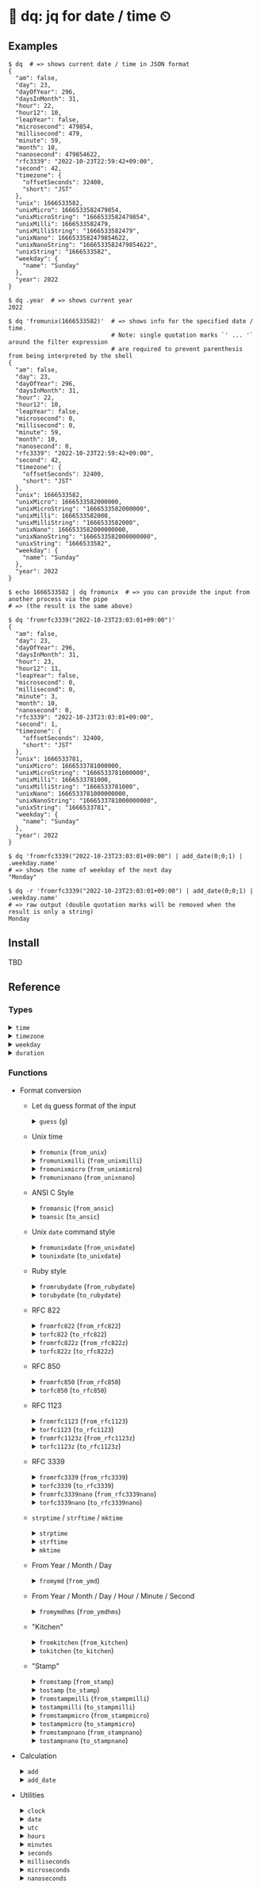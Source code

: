 # 📅 dq: jq for date / time ⏲

## Examples

```
$ dq  # => shows current date / time in JSON format
{
  "am": false,
  "day": 23,
  "dayOfYear": 296,
  "daysInMonth": 31,
  "hour": 22,
  "hour12": 10,
  "leapYear": false,
  "microsecond": 479854,
  "millisecond": 479,
  "minute": 59,
  "month": 10,
  "nanosecond": 479854622,
  "rfc3339": "2022-10-23T22:59:42+09:00",
  "second": 42,
  "timezone": {
    "offsetSeconds": 32400,
    "short": "JST"
  },
  "unix": 1666533582,
  "unixMicro": 1666533582479854,
  "unixMicroString": "1666533582479854",
  "unixMilli": 1666533582479,
  "unixMilliString": "1666533582479",
  "unixNano": 1666533582479854622,
  "unixNanoString": "1666533582479854622",
  "unixString": "1666533582",
  "weekday": {
    "name": "Sunday"
  },
  "year": 2022
}
```

```
$ dq .year  # => shows current year
2022
```

```
$ dq 'fromunix(1666533582)'  # => shows info for the specified date / time.
                             # Note: single quotation marks `' ... '` around the filter expression
                             # are required to prevent parenthesis from being interpreted by the shell
{
  "am": false,
  "day": 23,
  "dayOfYear": 296,
  "daysInMonth": 31,
  "hour": 22,
  "hour12": 10,
  "leapYear": false,
  "microsecond": 0,
  "millisecond": 0,
  "minute": 59,
  "month": 10,
  "nanosecond": 0,
  "rfc3339": "2022-10-23T22:59:42+09:00",
  "second": 42,
  "timezone": {
    "offsetSeconds": 32400,
    "short": "JST"
  },
  "unix": 1666533582,
  "unixMicro": 1666533582000000,
  "unixMicroString": "1666533582000000",
  "unixMilli": 1666533582000,
  "unixMilliString": "1666533582000",
  "unixNano": 1666533582000000000,
  "unixNanoString": "1666533582000000000",
  "unixString": "1666533582",
  "weekday": {
    "name": "Sunday"
  },
  "year": 2022
}
```

```
$ echo 1666533582 | dq fromunix  # => you can provide the input from another process via the pipe
# => (the result is the same above)
```

```
$ dq 'fromrfc3339("2022-10-23T23:03:01+09:00")'
{
  "am": false,
  "day": 23,
  "dayOfYear": 296,
  "daysInMonth": 31,
  "hour": 23,
  "hour12": 11,
  "leapYear": false,
  "microsecond": 0,
  "millisecond": 0,
  "minute": 3,
  "month": 10,
  "nanosecond": 0,
  "rfc3339": "2022-10-23T23:03:01+09:00",
  "second": 1,
  "timezone": {
    "offsetSeconds": 32400,
    "short": "JST"
  },
  "unix": 1666533781,
  "unixMicro": 1666533781000000,
  "unixMicroString": "1666533781000000",
  "unixMilli": 1666533781000,
  "unixMilliString": "1666533781000",
  "unixNano": 1666533781000000000,
  "unixNanoString": "1666533781000000000",
  "unixString": "1666533781",
  "weekday": {
    "name": "Sunday"
  },
  "year": 2022
}
```

```
$ dq 'fromrfc3339("2022-10-23T23:03:01+09:00") | add_date(0;0;1) | .weekday.name'
# => shows the name of weekday of the next day
"Monday"
```

```
$ dq -r 'fromrfc3339("2022-10-23T23:03:01+09:00") | add_date(0;0;1) | .weekday.name'
# => raw output (double quotation marks will be removed when the result is only a string)
Monday
```

## Install

TBD


## Reference

### Types

<details>
<summary><code>time</code></summary>

  | Field name        | Type       | Description                                                             |
  | -------------     | ---------- | ----------------------------------------------------------------------- |
  | `am`              | bool       | `true`: AM, `false`: PM                                                 |
  | `day`             | integer    | Day of the month                                                        |
  | `dayOfYear`       | integer    | Day of the year                                                         |
  | `daysInMonth`     | integer    | Number of days in the month                                             |
  | `hour`            | integer    | Hour within the day, 24-hour format i.e. in range [0, 23]               |
  | `hour12`          | integer    | Hour within the day, 12-hour format i.e. in range [0, 12]               |
  | `leapYear`        | bool       | Whether the year is a leap year or not                                  |
  | `microsecond`     | integer    | Microsecond offset within the second, in range [0, 999999]              |
  | `millisecond`     | integer    | Millisecond offset within the second, in range [0, 999]                 |
  | `minute`          | integer    | Minute offset within the hour, in range [0, 59]                         |
  | `month`           | integer    | Month of the year                                                       |
  | `nanosecond`      | integer    | Nanosecond offset within the second, in range [0, 999999999]            |
  | `rfc3339`         | string     | RFC 3339 style string represents this time object                       |
  | `second`          | integer    | Second offset within the minute, in range [0, 59]                       |
  | `timezone`        | $timezone$ | Timezone object to describe the timezone                                |
  | `unix`            | integer    | Unix time, the number of seconds elapsed since January 1, 1970 UTC      |
  | `unixMicro`       | integer    | Unix time, the number of microseconds elapsed since January 1, 1970 UTC |
  | `unixMicroString` | string     | String representation of `unixMicro`                                    |
  | `unixMilli`       | integer    | Unix time, the number of milliseconds elapsed since January 1, 1970 UTC |
  | `unixMilliString` | string     | String representation of `unixMilli`                                    |
  | `unixNano`        | integer    | Unix time, the number of nanoseconds elapsed since January 1, 1970 UTC <br/> Note: Some JSON implementations cannot handle integer values of `unixNano` correctly because the values exceed the number of significant digits. Use `unixNanoString` instead to avoid the issue. |
  | `unixNanoString`  | string     | String representation of `unixNano`                                     |
  | `unixString`      | string     | String representation of `unix`                                         |
  | `weekday`         | $weekday$  | Weekday object to describe the day of the week                          |
  | `year`            | integer    | Year                                                                    |
</details>

<details>
<summary><code>timezone</code></summary>

  | Field name      | Type    | Description                  |
  | --------------- | ------- | ---------------------------- |
  | `offsetSeconds` | integer | Offset in seconds            |
  | `short`         | string  | Abbreviated name of the zone |
  | `dst`           | bool    | `true` if it is in DST       |
</details>

<details>
<summary><code>weekday</code></summary>

  | Field name      | Type    | Description             |
  | --------------- | ------- | ----------------------- |
  | `name`          | string  | English name of the day |
</details>

<details>
<summary><code>duration</code></summary>

  | Field name      | Type    | Description                                    |
  | --------------- | ------- | ---------------------------------------------- |
  | `hours`         | float   | duration as a floating point number of hours   |
  | `minutes`       | float   | duration as a floating point number of minutes |
  | `seconds`       | float   | duration as a floating point number of seconds |
  | `milliseconds`  | integer | duration as an integer millisecond count       |
  | `microseconds`  | integer | duration as an integer microsecond count       |
  | `nanoseconds`   | integer | duration as an integer nanosecond count        |
</details>

### Functions

- Format conversion

  - Let `dq` guess format of the input
    <details>
    <summary><code>guess</code> (<code>g</code>) </summary>
    Generate $time$ object from input.

    $in: integer \vert float \vert string \rightarrow t:time$

    - $in$: Unix time or known string format of time.
      - $in$ can be provided from input stream or the first item of the arguments. i.e. both of the following are supported:
        - `echo '1666533582' | dq guess`
        - `dq 'guess(1666533582)'`

    - $t$: $time$ object representing the specified time.
    </details>

  - Unix time
    <details>
    <summary><code>fromunix</code> (<code>from_unix</code>)</summary>

      Generate $time$ object from Unix time.

      $in:integer \vert float \vert string \rightarrow t:time $

      - $in$: Unix time represented in integer, floating point number or string. e.g. `1666533582`, `166533582.694357016` or `"1666533582"`

        - $in$ can be provided from input stream or the first item of the arguments. i.e. both of the following are supported:

          - `echo '1666533582' | dq fromunix`
          - `dq 'fromunix(1666533582)'`

      - $t$: $time$ object representing local time.

    </details>

    <details>
    <summary><code>fromunixmilli</code> (<code>from_unixmilli</code>)</summary>

      Generate $time$ object from Unix time (in milliseconds).

      $in:integer \vert float \vert string \rightarrow t:time $

      - $in$: Unix time in milliseconds represented in integer or string. e.g. `1666533582694`, `166533582.694357016` or `"1666533582694"`

        $in$ can be provided from input stream or the first item of the arguments. i.e. both of the following are supported:

        - `echo '1666533582694' | dq fromunixmilli`
        - `dq 'fromunixmilli(1666533582694)'`

      - $t$: $time$ object representing local time.

    </details>

    <details>
    <summary><code>fromunixmicro</code> (<code>from_unixmicro</code>)</summary>

      Generate $time$ object from Unix time (in microseconds).

      $in:integer \vert float \vert string \rightarrow t:time $

      - $in$: Unix time in microseconds represented in integer or string. e.g. `1666533582694357`, `166533582.694357016` or `"1666533582694357"`

        $in$ can be provided from input stream or the first item of the arguments. i.e. both of the following are supported:

        - `echo '1666533582694357' | dq fromunixmicro`
        - `dq 'fromunixmicro(1666533582694357)'`

      - $t$: $time$ object representing local time.

    </details>


    <details>
    <summary><code>fromunixnano</code> (<code>from_unixnano</code>)</summary>

      Generate $time$ object from Unix time (in nanoseconds).

      $in:integer \vert float \vert string \rightarrow t:time $

      - $in$: Unix time in nanoseconds represented in integer or string. e.g. `1666533582694357016`, `166533582.694357016` or `"1666533582694357016"`

        $in$ can be provided from input stream or the first item of the arguments. i.e. both of the following are supported:

        - `echo '1666533582694357016' | dq fromunixnano`
        - `dq 'fromunixnano(1666533582694357016)'`

      - $t$: $time$ object representing local time.

    </details>

  - ANSI C Style
    <details>
    <summary><code>fromansic</code> (<code>from_ansic</code>)</summary>

      Generate $time$ object from an ANSI C style string.

      $in: string \rightarrow t:time$

      - $in$: ANSI C style string. e.g. "Fri Oct 28 05:59:07 2022"

        $in$ can be provided from input stream or the first item of the arguments. i.e. all of the following are supported:

        - `echo '"Fri Oct 28 05:59:07 2022"' | dq fromansic`
        - `echo 'Fri Oct 28 05:59:07 2022' | dq -R fromansic`
        - `dq 'fromansic("Fri Oct 28 05:59:07 2022")'`

      - $t$: $time$ object representing universal time.

        Note: `fromansic` always parses the input string as UTC. Timezones are not supported.

    </details>

    <details>
    <summary><code>toansic</code> (<code>to_ansic</code>)</summary>

      Generate ANSI C style string represents $time$ object.

      $t: time \rightarrow out: string$

      - $t$: $time$ object

      - $out$: ANSI C style string represents the time specified by the $time$ object.

        e.g.)
        ```
        echo '1666936747' | dq 'fromunix | utc | toansic'
        #=> "Fri Oct 28 05:59:07 2022"
        ```

    </details>

  - Unix `date` command style

    <details>
    <summary><code>fromunixdate</code> (<code>from_unixdate</code>)</summary>

      Generate $time$ object from a Unix date style string. "Unix date style" means the output format of `date` command with `LC_TIME=C`.

      $in: string \rightarrow t:time$

      - $in$: Unix date style string. e.g. "Fri Oct 28 05:59:07 JST 2022"

        $in$ can be provided from input stream or the first item of the arguments. i.e. all of the following are supported:

        - `echo '"Fri Oct 28 05:59:07 JST 2022"' | dq fromunixdate`
        - `echo 'Fri Oct 28 05:59:07 JST 2022' | dq -R fromunixdate`
        - `dq 'fromunixdate("Fri Oct 28 05:59:07 JST 2022")'`

      - $t$: $time$ object representing the specified time.

    </details>

    <details>
    <summary><code>tounixdate</code> (<code>to_unixdate</code>)</summary>

      Generate Unix date style string represents $time$ object. "Unix date style" means the output format of `date` command with `LC_TIME=C`

      $t: time \rightarrow out: string$

      - $t$: $time$ object

      - $out$: Unix date style string represents the time specified by the $time$ object.

        e.g.)
        ```
        echo '1666936747' | TZ=Asia/Tokyo dq 'fromunix | tounixdate'
        #=> "Fri Oct 28 14:59:07 JST 2022"
        ```

    </details>

  - Ruby style
    <details>
    <summary><code>fromrubydate</code> (<code>from_rubydate</code>)</summary>

      Generate $time$ object from a Ruby Date style string.

      $in: string \rightarrow t:time$

      - $in$: Ruby Date style string. e.g. "Fri Oct 28 05:59:07 +0900 2022"

        $in$ can be provided from input stream or the first item of the arguments. i.e. all of the following are supported:

        - `echo '"Fri Oct 28 05:59:07 +0900 2022"' | dq fromrubydate`
        - `echo 'Fri Oct 28 05:59:07 +0900 2022' | dq -R fromrubydate`
        - `dq 'fromrubydate("Fri Oct 28 05:59:07 +0900 2022")'`

      - $t$: $time$ object representing the specified time.

    </details>

    <details>
    <summary><code>torubydate</code> (<code>to_rubydate</code>)</summary>

      Generate Ruby Date style string represents $time$ object.

      $t: time \rightarrow out: string$

      - $t$: $time$ object

      - $out$: Ruby Date style string represents the time specified by the $time$ object.

        e.g.)
        ```
        echo '1666903217' | TZ=Asia/Tokyo dq 'fromunix | torubydate'
        #=> "Fri Oct 28 05:40:17 +0900 2022"
        ```

    </details>

  - RFC 822
    <details>
    <summary><code>fromrfc822</code> (<code>from_rfc822</code>)</summary>

      Generate $time$ object from a RFC822 string.

      $in: string \rightarrow t:time$

      - $in$: RFC822 string. e.g. "28 Oct 22 05:59:07 JST"

        $in$ can be provided from input stream or the first item of the arguments. i.e. all of the following are supported:

        - `echo '"28 Oct 22 05:59 JST"' | dq fromrfc822`
        - `echo '28 Oct 22 05:59 JST' | dq -R fromrfc822`
        - `dq 'fromrfc822("28 Oct 22 05:59 JST")'`

      - $t$: $time$ object representing the specified time.

    </details>

    <details>
    <summary><code>torfc822</code> (<code>to_rfc822</code>)</summary>

      Generate RFC822 style string represents $time$ object.

      $t: time \rightarrow out: string$

      - $t$: $time$ object

      - $out$: RFC822 string represents the time specified by the $time$ object.

        e.g.)
        ```
        echo '1666903217' | TZ=Asia/Tokyo dq 'fromunix | torfc822'
        #=> "28 Oct 22 05:40 JST"
        ```

    </details>

    <details>
    <summary><code>fromrfc822z</code> (<code>from_rfc822z</code>)</summary>

      Generate $time$ object from a RFC822 with numeric zone string.

      $in: string \rightarrow t:time$

      - $in$: RFC822 with numeric zone string. e.g. "28 Oct 22 05:59:07 +0900"

        $in$ can be provided from input stream or the first item of the arguments. i.e. all of the following are supported:

        - `echo '"28 Oct 22 05:59 +0900"' | dq fromrfc822z`
        - `echo '28 Oct 22 05:59 +0900' | dq -R fromrfc822z`
        - `dq 'fromrfc822z("28 Oct 22 05:59 +0900")'`

      - $t$: $time$ object representing the specified time.

    </details>

    <details>
    <summary><code>torfc822z</code> (<code>to_rfc822z</code>)</summary>

      Generate RFC822 with numeric zone string represents $time$ object.

      $t: time \rightarrow out: string$

      - $t$: $time$ object

      - $out$: RFC822 with numeric zone string represents the time specified by the $time$ object.

        e.g.)
        ```
        echo '1666903217' | TZ=Asia/Tokyo dq 'fromunix | torfc822z'
        #=> "28 Oct 22 05:40 +0900"
        ```

    </details>

  - RFC 850
    <details>
    <summary><code>fromrfc850</code> (<code>from_rfc850</code>)</summary>

      Generate $time$ object from a RFC850 style string.

      $in: string \rightarrow t:time$

      - $in$: RFC850 style string. e.g. "Friday, 28-Oct-22 05:59:07 JST"

        $in$ can be provided from input stream or the first item of the arguments. i.e. all of the following are supported:

        - `echo '"Friday, 28-Oct-22 05:59:17 JST"' | dq fromrfc850`
        - `echo 'Friday, 28-Oct-22 05:59:17 JST' | dq -R fromrfc850`
        - `dq 'fromrfc850("Friday, 28-Oct-22 05:59:17 JST")'`

      - $t$: $time$ object representing the specified time.

    </details>

    <details>
    <summary><code>torfc850</code> (<code>to_rfc850</code>)</summary>

      Generate RFC850 style string represents $time$ object.

      $t: time \rightarrow out: string$

      - $t$: $time$ object

      - $out$: RFC850 style string represents the time specified by the $time$ object.

        e.g.)
        ```
        echo '1666903217' | TZ=Asia/Tokyo dq 'fromunix | torfc850'
        #=> "Friday, 28-Oct-22 05:40:17 JST"
        ```

    </details>

  - RFC 1123
    <details>
    <summary><code>fromrfc1123</code> (<code>from_rfc1123</code>)</summary>

      Generate $time$ object from a RFC1123 style string.

      $in: string \rightarrow t:time$

      - $in$: RFC1123 style string. e.g. "Fri, 28 Oct 2022 05:40:17 JST"

        $in$ can be provided from input stream or the first item of the arguments. i.e. all of the following are supported:

        - `echo '"Fri, 28 Oct 2022 05:40:17 JST"' | dq fromrfc1123`
        - `echo 'Fri, 28 Oct 2022 05:40:17 JST' | dq -R fromrfc1123`
        - `dq 'fromrfc1123("Fri, 28 Oct 2022 05:40:17 JST")'`

      - $t$: $time$ object representing the specified time.

    </details>

    <details>
    <summary><code>torfc1123</code> (<code>to_rfc1123</code>)</summary>

      Generate RFC1123 style string represents $time$ object.

      $t: time \rightarrow out: string$

      - $t$: $time$ object

      - $out$: RFC1123 style string represents the time specified by the $time$ object.

        e.g.)
        ```
        echo '1666903217' | TZ=Asia/Tokyo dq 'fromunix | torfc1123'
        #=> "Fri, 28 Oct 2022 05:40:17 JST"
        ```

    </details>

    <details>
    <summary><code>fromrfc1123z</code> (<code>from_rfc1123z</code>)</summary>

      Generate $time$ object from a RFC1123 with numeric zone string.

      $in: string \rightarrow t:time$

      - $in$: RFC1123z style string. e.g. "Fri, 28 Oct 2022 05:40:17 +0900"

        $in$ can be provided from input stream or the first item of the arguments. i.e. all of the following are supported:

        - `echo '"Fri, 28 Oct 2022 05:40:17 +0900"' | dq fromrfc1123z`
        - `echo 'Fri, 28 Oct 2022 05:40:17 +0900' | dq -R fromrfc1123z`
        - `dq 'fromrfc1123z("Fri, 28 Oct 2022 05:40:17 +0900")'`

      - $t$: $time$ object representing the specified time.

    </details>

    <details>
    <summary><code>torfc1123z</code> (<code>to_rfc1123z</code>)</summary>

      Generate RFC1123 with numeric zone string represents $time$ object.

      $t: time \rightarrow out: string$

      - $t$: $time$ object

      - $out$: RFC1123 with numeric zone string represents the time specified by the $time$ object.

        e.g.)
        ```
        echo '1666903217' | TZ=Asia/Tokyo dq 'fromunix | torfc1123z'
        #=> "Fri, 28 Oct 2022 05:40:17 +0900"
        ```

    </details>

  - RFC 3339
    <details>
    <summary><code>fromrfc3339</code> (<code>from_rfc3339</code>)</summary>

      Generate $time$ object from a RFC3339 style string.

      $in: string \rightarrow t:time$

      - $in$: RFC3339 style string. e.g. "2022-10-23T23:03:01+09:00"

        $in$ can be provided from input stream or the first item of the arguments. i.e. all of the following are supported:

        - `echo '"2022-10-23T23:03:01+09:00"' | dq fromrfc3339`
        - `echo '2022-10-23T23:03:01+09:00' | dq -R fromrfc3339`
        - `dq 'fromrfc3339("2022-10-23T23:03:01+09:00")'`

      - $t$: $time$ object representing the specified time.

    </details>

    <details>
    <summary><code>torfc3339</code> (<code>to_rfc3339</code>)</summary>

      Generate RFC3339 style string represents $time$ object.

      $t: time \rightarrow out: string$

      - $t$: $time$ object

      - $out$: RFC3339 style string represents the time specified by the $time$ object.

        e.g.)
        ```
        echo '1666533781' | TZ=Asia/Tokyo dq 'fromunix | torfc3339'
        #=> "2022-10-23T23:03:01+09:00"
        ```

    </details>

    <details>
    <summary><code>fromrfc3339nano</code> (<code>from_rfc3339nano</code>)</summary>

      Generate $time$ object from a RFC3339 with nanoseconds string.

      $in: string \rightarrow t:time$

      - $in$: RFC3339 with nanoseconds string. e.g. "2022-10-23T23:03:01.123456789+09:00"

        $in$ can be provided from input stream or the first item of the arguments. i.e. all of the following are supported:

        - `echo '"2022-10-23T23:03:01.123456789+09:00"' | dq fromrfc3339nano`
        - `echo '2022-10-23T23:03:01.123456789+09:00' | dq -R fromrfc3339nano`
        - `dq 'fromrfc3339nano("2022-10-23T23:03:01.123456789+09:00")'`

      - $t$: $time$ object representing the specified time.

    </details>

    <details>
    <summary><code>torfc3339nano</code> (<code>to_rfc3339nano</code>)</summary>

      Generate RFC3339 with nanoseconds string represents $time$ object.

      $t: time \rightarrow out: string$

      - $t$: $time$ object

      - $out$: RFC3339 with nanoseconds string represents the time specified by the $time$ object.

      e.g.)
      ```
      echo '1666533781123456789' | TZ=Asia/Tokyo dq 'fromunixnano | torfc3339nano'
      #=> "2022-10-23T23:03:01.123456789+09:00"
      ```

    </details>

  - `strptime` / `strftime` / `mktime`
    <details>
    <summary><code>strptime</code></summary>

    __This function is derived from__ `jq`

    Interface to the C-library function `strptime()`.

    $in: string, fmt: string \rightarrow out: array of integers$

    - $in$: input string
      - $in$ must be provided via the input stream.
    - $fmt$: format string (refer to the host operating system's documentation for details)
      - $fmt$ must be specified as an argument.
    - $out$: array of integers which can be used an input for `mktime` function

    e.g.)
    ```
    $ echo '"2022-11-03T12:58:47Z"' | dq -c 'strptime("%Y-%m-%dT%H:%M:%SZ")'
    # => [2022,10,3,12,58,47,4,306]
    $ echo '"2022-11-03T12:58:47Z"' | dq 'strptime("%Y-%m-%dT%H:%M:%SZ") | mktime'
    # => 1667480327
    ```

    </details>

    <details>
    <summary><code>strftime</code></summary>

    __This function is derived from__ `jq`

    Interface to the C-library function `strftime()`.

    $in: integer, fmt: string \rightarrow out: string$

    - $in$: unix time
      - $in$ must be provided via the input stream.
    - $fmt$: format string (refer to the host operating system's documentation for details)
      - $fmt$ must be specified as an argument.
    - $out$: string representation of the specified unix time in the specified format

    e.g.)
    ```
    $ dq -r '.unix | strftime("%Y/%m/%d %H:%M:%S")'
    # => 2022/11/21 13:25:06
    ```
    </details>

    <details>
    <summary><code>mktime</code></summary>

    __This function is derived from__ `jq`

    Interface to the C-library function `mktime()`.

    $in: array of integers \rightarrow out: unix time$

    - $in$: array of integers. output of `strptime`.
      - $in$ must be provided via the input stream.
    - $out$: unix time

    e.g.)
    ```
    $ echo '"2022-11-03T12:58:47Z"' | dq 'strptime("%Y-%m-%dT%H:%M:%SZ") | mktime'
    1667480327
    ```
    </details>

  - From Year / Month / Day
    <details>
    <summary><code>fromymd</code> (<code>from_ymd</code>) </summary>

    Generate $time$ object by specifying year, month and day.

    $y, m, d: integer \rightarrow t: time$

    - $y$: year
    - $m$: month [1-12]
    - $d$: day [1-31]
    - $t$: $time$ object representing the specified date

    e.g.)
    ```
    $ dq 'fromymd(2022;11;26) | .rfc3339'
    "2022-11-26T00:00:00+09:00"
    ```
    </details>

  - From Year / Month / Day / Hour / Minute / Second
    <details>
    <summary><code>fromymdhms</code> (<code>from_ymdhms</code>) </summary>

    Generate $time$ object by specifying year, month, day, hour, minute and second.

    $y, mon, d, h, min, s: integer \rightarrow t: time$

    - $y$: year
    - $mon$: month [1-12]
    - $d$: day [1-31]
    - $h$: hour [0-23]
    - $min$: minute [0-59]
    - $sec$: second [0-59]
    - $t$: $time$ object representing the specified date / time

    e.g.)
    ```
    $ dq 'fromymdhms(2022;11;26;9;23;18) | .rfc3339'
    "2022-11-26T09:23:18+09:00"
    ```
    </details>

  - "Kitchen"
    <details>
    <summary><code>fromkitchen</code> (<code>from_kitchen</code>)</summary>

    Generate $time$ object from "kitchen clock" style string.

    $k: string \rightarrow t: time$

    - $k$: kitchen style string e.g.) `"3:04PM"`
    - $t$: $time$ object representing the specified time.

    e.g.)
    ```
    $ dq 'fromkitchen("1:56PM") | .hour'
    13
    ```
    </details>

    <details>
    <summary><code>tokitchen</code> (<code>to_kitchen</code>)</summary>

    Generate "kitchen clock" style string representing the specified $time$ object

    $t: time \rightarrow k: string$

    - $t$: $time$ object
    - $k$: kitchen style string e.g.) `"3:04PM"`

    e.g.)
    ```
    $ dq tokitchen
    "2:03PM"
    ```
    </details>

  - "Stamp"
    <details>
    <summary><code>fromstamp</code> (<code>from_stamp</code>) </summary>

    Generate $time$ object from a "handy timestamp" style string.

    $s: string \rightarrow t: time$

    - $s$: handy timestamp style string. e.g.) `"Nov 26 15:40:53"`
    - $t$: $time$ object

    e.g.)
    ```
    $ dq 'fromstamp("Nov 26 15:40:53") | .daysInMonth'
    30
    ```
    </details>

    <details>
    <summary><code>tostamp</code> (<code>to_stamp</code>) </summary>

    Generate a "handy timestamp" style string representing the specified $time$ object.

    $t: time \rightarrow s: string$

    - $t$: $time$ object
    - $s$: handy timestamp style string. e.g.) `"Nov 26 15:40:53"`

    e.g.)
    ```
    $ dq tostamp
    "Nov 26 15:40:53"
    ```

    </details>

    <details>
    <summary><code>fromstampmilli</code> (<code>from_stampmilli</code>) </summary>

    Generate $time$ object from a "handy timestamp" style string in milliseconds.

    $s: string \rightarrow t: time$

    - $s$: handy timestamp style string in milliseconds. e.g.) `"Nov 26 15:40:53.193"`
    - $t$: $time$ object

    e.g.)
    ```
    $ dq 'fromstampmilli("Nov 26 15:40:53.193") | .am'
    false
    ```
    </details>

    <details>
    <summary><code>tostampmilli</code> (<code>to_stampmilli</code>) </summary>

    Generate a "handy timestamp" style string representing the specified $time$ object.

    $t: time \rightarrow s: string$

    - $t$: $time$ object
    - $s$: handy timestamp style string. e.g.) `"Nov 26 15:40:53.193"`

    e.g.)
    ```
    $ dq tostampmilli
    "Nov 26 15:40:53.193"
    ```

    </details>

    <details>
    <summary><code>fromstampmicro</code> (<code>from_stampmicro</code>) </summary>

    Generate $time$ object from a "handy timestamp" style string in microseconds.

    $s: string \rightarrow t: time$

    - $s$: handy timestamp style string in microseconds. e.g.) `"Nov 26 15:40:53.193503"`
    - $t$: $time$ object

    e.g.)
    ```
    $ dq 'fromstampmicro("Nov 26 15:40:53.193503") | .microsecond'
    193503
    ```
    </details>

    <details>
    <summary><code>tostampmicro</code> (<code>to_stampmicro</code>) </summary>

    Generate a "handy timestamp" style string representing the specified $time$ object.

    $t: time \rightarrow s: string$

    - $t$: $time$ object
    - $s$: handy timestamp style string. e.g.) `"Nov 26 15:40:53.193503"`

    e.g.)
    ```
    $ dq tostampmicro
    "Nov 26 15:40:53.193503"
    ```

    </details>

    <details>
    <summary><code>fromstampnano</code> (<code>from_stampnano</code>) </summary>

    Generate $time$ object from a "handy timestamp" style string in nanoseconds.

    $s: string \rightarrow t: time$

    - $s$: handy timestamp style string in nanoseconds. e.g.) `"Nov 26 15:40:53.193503402"`
    - $t$: $time$ object

    e.g.)
    ```
    $ dq 'fromstampnano("Nov 26 15:40:53.193503402") | .nanosecond'
    193503402
    ```
    </details>

    <details>
    <summary><code>tostampnano</code> (<code>to_stampnano</code>) </summary>

    Generate a "handy timestamp" style string representing the specified $time$ object.

    $t: time \rightarrow s: string$

    - $t$: $time$ object
    - $s$: handy timestamp style string. e.g.) `"Nov 26 15:40:53.193503402"`

    e.g.)
    ```
    $ dq tostampnano
    "Nov 26 15:40:53.193503402"
    ```

    </details>

- Calculation

  <details>
  <summary><code>add</code></summary>

  Add the specified duration $d$ to the time $t$.

  $t: time, d: duration \rightarrow out: time$

  - $t$: $time$ object
    - $t$ must be specified via the input stream
  - $d$: $duration$ object
  - $out$: $t+d$

  e.g.)
  ```
  $ dq 'fromrfc3339("2022-11-27T16:12:34Z") | add(3 | hours) | .rfc3339'
  "2022-11-27T19:12:34Z"
  ```
  </details>

  <details>
  <summary><code>add_date</code></summary>

  $t: time, y: integer, m: integer, d: integer \rightarrow out: time$

  - $t$: $time$ object
    - $t$ must be specified via the input stream
  - $y$: number of years to add. can be zero or negative value.
  - $m$: number of months to add. can be zero or negative value.
  - $d$: number of days to add. can be zero or negative value.
  - $out$ $time$ object

  e.g.)
  ```
  $ dq -r 'fromrfc3339("2022-10-23T23:03:01+09:00") | add_date(0; 0; 1) | .rfc3339'
  # => 2022-10-24T23:03:01+09:00
  $ dq -r 'fromrfc3339("2022-10-23T23:03:01+09:00") | add_date(0; 1; 0) | .rfc3339'
  # => 2022-11-23T23:03:01+09:00
  $ dq -r 'fromrfc3339("2022-10-23T23:03:01+09:00") | add_date(1; 0; 0) | .rfc3339'
  # => 2023-10-23T23:03:01+09:00
  ```
  </details>


- Utilities

  <details>
  <summary><code>clock</code></summary>

  $t: time \rightarrow out: array of integers$

  - $t$: $time$ object
    - $t$ must be specified via the input stream
  - $out$: an array of [hour, minute, second]

  e.g.)
  ```
  $ dq -c clock
  [14,52,6]
  ```
  </details>

  <details>
  <summary><code>date</code></summary>

  $t: time \rightarrow out: array of integers$

  - $t$: $time$ object
    - $t$ must be specified via the input stream
  - $out$: an array of [year, month, day]

  e.g.)
  ```
  $ dq -c date
  [2022,11,27]
  ```
  </details>

  <details>
  <summary><code>utc</code></summary>

  $t: time \rightarrow u: time$

  - $t$: $time$ object
    - $t$ must be specified via the input stream
  - $u$: time $t$ in UTC

  e.g.)
  ```
  $ dq 'utc | .timezone.short'
  "UTC"
  ```
  </details>

  <details>
  <summary><code>hours</code></summary>

  $h: integer \rightarrow d: duration$

  - $h$: an integer value representing the number of hours
  - $d$: $duration$ object representing the specified hours

  e.g.)
  ```
  $ dq '3 | hours'
  {
    "hours": 3,
    "microseconds": 10800000000,
    "milliseconds": 10800000,
    "minutes": 180,
    "nanoseconds": 10800000000000,
    "seconds": 10800
  }
  ```

  </details>

  <details>
  <summary><code>minutes</code></summary>

  $m: integer \rightarrow d: duration$

  - $m$: an integer value representing the number of minutes
  - $d$: $duration$ object representing the specified minutes

  e.g.)
  ```
  $ dq '4 | minutes'
  {
    "hours": 0.06666666666666667,
    "microseconds": 240000000,
    "milliseconds": 240000,
    "minutes": 4,
    "nanoseconds": 240000000000,
    "seconds": 240
  }
  ```

  </details>

  <details>
  <summary><code>seconds</code></summary>

  $s: integer \rightarrow d: duration$

  - $s$: an integer value representing the number of seconds
  - $d$: $duration$ object representing the specified seconds

  e.g.)
  ```
  $ dq '5 | seconds'
  {
    "hours": 0.001388888888888889,
    "microseconds": 5000000,
    "milliseconds": 5000,
    "minutes": 0.08333333333333333,
    "nanoseconds": 5000000000,
    "seconds": 5
  }
  ```

  </details>

  <details>
  <summary><code>milliseconds</code></summary>

  $ms: integer \rightarrow d: duration$

  - $ms$: an integer value representing the number of milliseconds
  - $d$: $duration$ object representing the specified milliseconds

  e.g.)
  ```
  $ dq '6 | milliseconds'
  {
    "hours": 0.0000016666666666666667,
    "microseconds": 6000,
    "milliseconds": 6,
    "minutes": 0.0001,
    "nanoseconds": 6000000,
    "seconds": 0.006
  }
  ```

  </details>

  <details>
  <summary><code>microseconds</code></summary>

  $ms: integer \rightarrow d: duration$

  - $ms$: an integer value representing the number of microseconds
  - $d$: $duration$ object representing the specified microseconds

  e.g.)
  ```
  $ dq '7 | microseconds'
  {
    "hours": 1.9444444444444446e-9,
    "microseconds": 7,
    "milliseconds": 0,
    "minutes": 1.1666666666666667e-7,
    "nanoseconds": 7000,
    "seconds": 0.000007
  }
  ```

  </details>

  <details>
  <summary><code>nanoseconds</code></summary>

  $ns: integer \rightarrow d: duration$

  - $ns$: an integer value representing the number of nanoseconds
  - $d$: $duration$ object representing the specified nanoseconds

  e.g.)
  ```
  $ dq '8 | nanoseconds'
  {
    "hours": 2.2222222222222224e-12,
    "microseconds": 0,
    "milliseconds": 0,
    "minutes": 1.3333333333333334e-10,
    "nanoseconds": 8,
    "seconds": 8e-9
  }
  ```

  </details>
